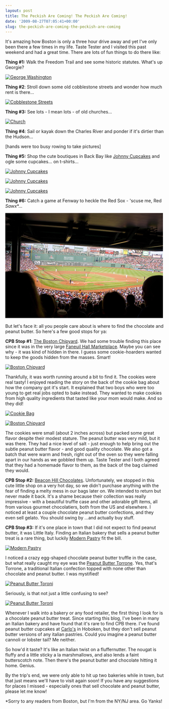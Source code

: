 ```yaml
---
layout: post
title: The Peckish Are Coming! The Peckish Are Coming!
date: '2009-08-27T07:05:41+00:00'
slug: the-peckish-are-coming-the-peckish-are-coming
---
```

It's amazing how Boston is only a three hour drive away and yet I've only been there a few times in my life. Taste Tester and I visited this past weekend and had a great time. There are lots of fun things to do there like:

<strong>Thing #1:</strong> Walk the Freedom Trail and see some historic statutes. What's up Georgie?

<a href="http://www.flickr.com/photos/kstar810/3860242178/"><img src="http://farm3.static.flickr.com/2423/3860242178_b704b79211.jpg" alt="George Washington" /></a>

<strong>Thing #2</strong>: Stroll down some old cobblestone streets and wonder how much rent is there... 

<a href="http://www.flickr.com/photos/kstar810/3859455357/in/photostream/"><img src="http://farm3.static.flickr.com/2518/3859455357_6d884127a0.jpg" alt="Cobblestone Streets" /></a>

<strong>Thing #3:</strong> See lots - I mean lots - of old churches...

<a href="http://www.flickr.com/photos/kstar810/3860242824/in/photostream/"><img src="http://farm3.static.flickr.com/2503/3860242824_7b41ea7088.jpg" alt="Church" /></a>

<strong>Thing #4</strong>: Sail or kayak down the Charles River and ponder if it's dirtier than the Hudson...

[hands were too busy rowing to take pictures]

<strong>Thing #5:</strong> Shop the cute boutiques in Back Bay like <a href="http://www.johnnycupcakes.com/browse/">Johnny Cupcakes</a> and ogle some cupcakes... on t-shirts...

<a href="http://www.flickr.com/photos/kstar810/3859460765/"><img src="http://farm3.static.flickr.com/2437/3859460765_f6bfaa74c3.jpg" alt="Johnny Cupcakes" /></a>

<a href="http://www.flickr.com/photos/kstar810/3859459981/in/photostream/"><img src="http://farm3.static.flickr.com/2630/3859459981_7142401068.jpg" alt="Johnny Cupcakes" /></a>

<a href="http://www.flickr.com/photos/kstar810/3860245538/in/photostream/"><img src="http://farm4.static.flickr.com/3533/3860245538_56182c164f.jpg" alt="Johnny Cupcakes" /></a>

<strong>Thing #6:</strong> Catch a game at Fenway to heckle the Red Sox - 'scuse me, Red <em>Sawx</em>*...

<img src='images/uploads/2009/08/fenway.jpg' alt='Fenway' class="yellowborder"/>

But let's face it: all you people care about is where to find the chocolate and peanut butter. So here's a few good stops for ya:

<strong>CPB Stop #1</strong>: <a href="https://www.chipyard.com/">The Boston Chipyard</a>. We had some trouble finding this place since it was in the very large <a href="http://www.faneuilhallmarketplace.com/">Faneuil Hall Marketplace</a>. Maybe you can see why - it was kind of hidden in there. I guess some cookie-hoarders wanted to keep the goods hidden from the masses. Smart!

<a href="http://www.flickr.com/photos/kstar810/3860243612/in/photostream/"><img src="http://farm3.static.flickr.com/2547/3860243612_8100925500.jpg" alt="Boston Chipyard" /></a>

Thankfully, it was worth running around a bit to find it. The cookies were real tasty! I enjoyed reading the story on the back of the cookie bag about how the company got it's start. It explained that two boys who were too young to get real jobs opted to bake instead. They wanted to make cookies from high quality ingredients that tasted like your mom would make. And so they did!

<a href="http://www.flickr.com/photos/kstar810/3860244260/in/photostream/"><img src="http://farm3.static.flickr.com/2482/3860244260_22803cbb0a.jpg" alt="Cookie Bag" /></a>

<a href="http://www.flickr.com/photos/kstar810/3860244900/"><img src="http://farm4.static.flickr.com/3495/3860244900_49f3298d38.jpg" alt="Boston Chipyard" /></a>

The cookies were small (about 2 inches across) but packed some great flavor despite their modest stature. The peanut butter was very mild, but it was there. They had a nice level of salt - just enough to help bring out the subtle peanut butter flavor - and good quality chocolate. We also got a batch that were warm and fresh, right out of the oven so they were falling apart in our hands as we gobbled them up. Taste Tester and I both agreed that they had a homemade flavor to them, as the back of the bag claimed they would. 

<strong>CPB Stop #2:</strong> <a href="http://www.beaconhillchocolates.com/">Beacon Hill Chocolates</a>. Unfortunately, we stopped in this cute little shop on a very hot day, so we didn't purchase anything with the fear of finding a melty mess in our bags later on. We intended to return but never made it back. It's a shame because their collection was really impressive - with a beautiful truffle case and other adorable gift items, all from various gourmet chocolatiers, both from the US and elsewhere. I noticed at least a couple chocolate peanut butter confections, and they even sell gelato. You should swing by ...and actually buy stuff.

<strong>CPB Stop #3:</strong> If it's one place in town that I did not expect to find peanut butter, it was Little Italy. Finding an Italian bakery that sells a peanut butter treat is a rare thing, but luckily <a href="http://www.modernpastry.com/">Modern Pastry</a> fit the bill.

<a href="http://www.flickr.com/photos/kstar810/3860383478/in/photostream/"><img src="http://farm4.static.flickr.com/3486/3860383478_a9867b1037.jpg" alt="Modern Pastry" /></a>

I noticed a crazy egg-shaped chocolate peanut butter truffle in the case, but what really caught my eye was the <a href="http://www.modernpastry.com/item463931.ctlg">Peanut Butter Torrone</a>. Yes, that's Torrone, a traditional Italian confection topped with none other than chocolate and peanut butter. I was mystified!

<a href="http://www.flickr.com/photos/kstar810/3859598911/"><img src="http://farm4.static.flickr.com/3538/3859598911_03ef9885f6.jpg" alt="Peanut Butter Toroni" /></a>

Seriously, is that not just a little confusing to see?

<a href="http://www.flickr.com/photos/kstar810/3860383834/in/photostream/"><img src="http://farm3.static.flickr.com/2500/3860383834_86a8494908.jpg" alt="Peanut Butter Toroni" /></a>

Whenever I walk into a bakery or any food retailer, the first thing I look for is a chocolate peanut butter treat. Since starting this blog, I've been in many an Italian bakery and have found that it's rare to find CPB there. I've found peanut butter cupcakes at <a href="http://www.carlosbakery.com/">Carlo's</a> in Hoboken, but they don't sell peanut butter versions of any italian pastries. Could you imagine a peanut butter cannoli or lobster tail? Me neither.

So how'd it taste? It's like an Italian twist on a fluffernutter. The nougat is fluffy and a little sticky a la marshmallows, and also lends a faint butterscotch note. Then there's the peanut butter and chocolate hitting it home. Genius.

By the trip's end, we were only able to hit up two bakeries while in town, but that just means we'll have to visit again soon! If you have any suggestions for places I missed - especially ones that sell chocolate and peanut butter, please let me know!

*Sorry to any readers from Boston, but I'm from the NY/NJ area. Go Yanks!
